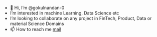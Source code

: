 - 👋 Hi, I’m @gokulnandan-0
- I’m interested in machine Learning, Data Science etc
- I’m looking to collaborate on any project in FinTech, Product, Data or material Science Domains
- 📫 How to reach me [mail](mailto:2019mmb1315@iitrpr.ac.in)

<!---
gokulnandan-0/gokulnandan-0 is a ✨ special ✨ repository because its `README.md` (this file) appears on your GitHub profile.
You can click the Preview link to take a look at your changes.
--->
